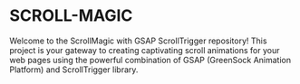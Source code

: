 # SCROLL-MAGIC
Welcome to the ScrollMagic with GSAP ScrollTrigger repository! This project is your gateway to creating captivating scroll animations for your web pages using the powerful combination of GSAP (GreenSock Animation Platform) and ScrollTrigger library.
